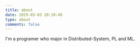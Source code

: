```yaml
---
title: about
date: 2019-03-03 20:10:49
type: about
comments: false
---
```


I'm a programer who major in Distributed-System, PL and ML.
